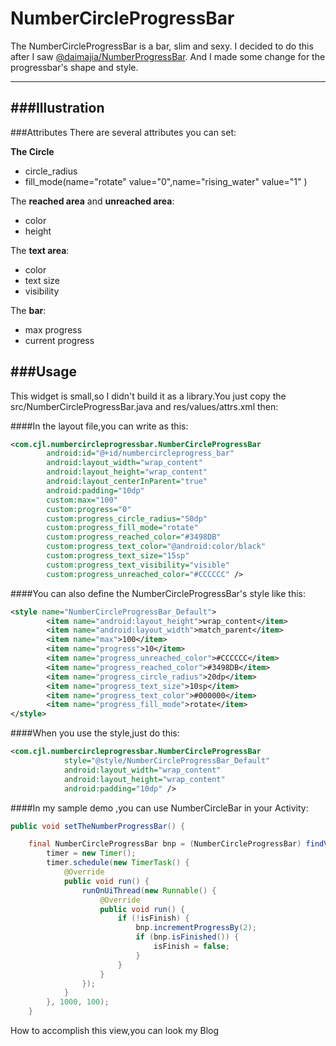 NumberCircleProgressBar
=======================

The NumberCircleProgressBar is a bar, slim and sexy.  I decided to do this after I saw [@daimajia/NumberProgressBar](https://github.com/daimajia/NumberProgressBar). And I made some change for the progressbar's shape and style.

---

###Illustration
---

###Attributes
There are several attributes you can set:

**The Circle**
*	circle_radius
* fill_mode(name="rotate" value="0",name="rising_water" value="1" )

The **reached area** and **unreached area**:

* color
* height 

The **text area**:

* color
* text size
* visibility

The **bar**:

* max progress
* current progress


###Usage
----
This widget is small,so I didn't build it as a library.You just copy the src/NumberCircleProgressBar.java and res/values/attrs.xml then:

####In the layout file,you can write as this:

```xml
<com.cjl.numbercircleprogressbar.NumberCircleProgressBar
        android:id="@+id/numbercircleprogress_bar"
        android:layout_width="wrap_content"
        android:layout_height="wrap_content"
        android:layout_centerInParent="true"
        android:padding="10dp"
        custom:max="100"
        custom:progress="0"
        custom:progress_circle_radius="50dp"
        custom:progress_fill_mode="rotate"
        custom:progress_reached_color="#3498DB"
        custom:progress_text_color="@android:color/black"
        custom:progress_text_size="15sp"
        custom:progress_text_visibility="visible"
        custom:progress_unreached_color="#CCCCCC" />
```

####You can also define the NumberCircleProgressBar's style like this:

```xml
<style name="NumberCircleProgressBar_Default">
        <item name="android:layout_height">wrap_content</item>
        <item name="android:layout_width">match_parent</item>
        <item name="max">100</item>
        <item name="progress">10</item>
        <item name="progress_unreached_color">#CCCCCC</item>
        <item name="progress_reached_color">#3498DB</item>
        <item name="progress_circle_radius">20dp</item>
        <item name="progress_text_size">10sp</item>
        <item name="progress_text_color">#000000</item>
        <item name="progress_fill_mode">rotate</item>
</style>
```
####When you use the style,just do this:
```xml
<com.cjl.numbercircleprogressbar.NumberCircleProgressBar
            style="@style/NumberCircleProgressBar_Default"
            android:layout_width="wrap_content"
            android:layout_height="wrap_content"
            android:padding="10dp" />
```

####In my sample demo ,you can use NumberCircleBar in your Activity:

```java
public void setTheNumberProgressBar() {

	final NumberCircleProgressBar bnp = (NumberCircleProgressBar) findViewById(R.id.numbercircleprogress_bar);
		timer = new Timer();
		timer.schedule(new TimerTask() {
			@Override
			public void run() {
				runOnUiThread(new Runnable() {
					@Override
					public void run() {
						if (!isFinish) {
							bnp.incrementProgressBy(2);
							if (bnp.isFinished()) {
								isFinish = false;
							}
						}
					}
				});
			}
		}, 1000, 100);
	}
```

How to accomplish this view,you can look my Blog
